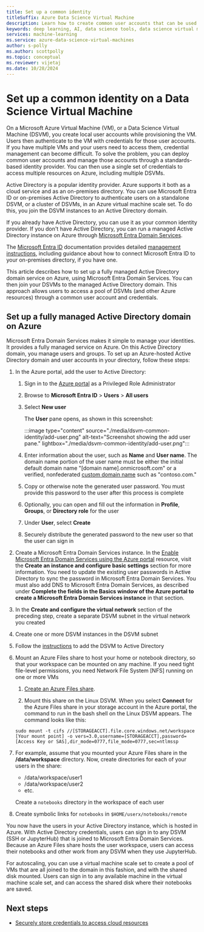 ```yaml
---
title: Set up a common identity
titleSuffix: Azure Data Science Virtual Machine 
description: Learn how to create common user accounts that can be used across multiple Data Science Virtual Machines. You can use Microsoft Entra ID or an on-premises Active Directory to authenticate users to the Data Science Virtual Machine.
keywords: deep learning, AI, data science tools, data science virtual machine, geospatial analytics, team data science process
services: machine-learning
ms.service: azure-data-science-virtual-machines
author: s-polly
ms.author: scottpolly
ms.topic: conceptual
ms.reviewer: vijetaj
ms.date: 10/28/2024
---
```


# Set up a common identity on a Data Science Virtual Machine

On a Microsoft Azure Virtual Machine (VM), or a Data Science Virtual Machine (DSVM), you create local user accounts while provisioning the VM. Users then authenticate to the VM with credentials for those user accounts. If you have multiple VMs and your users need to access them, credential management can become difficult. To solve the problem, you can deploy common user accounts and manage those accounts through a standards-based identity provider. You can then use a single set of credentials to access multiple resources on Azure, including multiple DSVMs.

Active Directory is a popular identity provider. Azure supports it both as a cloud service and as an on-premises directory. You can use Microsoft Entra ID or on-premises Active Directory to authenticate users on a standalone DSVM, or a cluster of DSVMs, in an Azure virtual machine scale set. To do this, you join the DSVM instances to an Active Directory domain.

If you already have Active Directory, you can use it as your common identity provider. If you don't have Active Directory, you can run a managed Active Directory instance on Azure through [Microsoft Entra Domain Services](/azure/active-directory-domain-services/).

The [Microsoft Entra ID](/azure/active-directory/) documentation provides detailed [management instructions](/azure/active-directory/hybrid/whatis-hybrid-identity), including guidance about how to connect Microsoft Entra ID to your on-premises directory, if you have one.

This article describes how to set up a fully managed Active Directory domain service on Azure, using Microsoft Entra Domain Services. You can then join your DSVMs to the managed Active Directory domain. This approach allows users to access a pool of DSVMs (and other Azure resources) through a common user account and credentials.

## Set up a fully managed Active Directory domain on Azure

Microsoft Entra Domain Services makes it simple to manage your identities. It provides a fully managed service on Azure. On this Active Directory domain, you manage users and groups. To set up an Azure-hosted Active Directory domain and user accounts in your directory, follow these steps:

1. In the Azure portal, add the user to Active Directory:

   1. Sign in to the [Azure portal](https://portal.azure.com) as a Privileged Role Administrator
    
   1. Browse to **Microsoft Entra ID** > **Users** > **All users**
    
   1. Select **New user**
   
        The **User** pane opens, as shown in this screenshot:

        :::image type="content" source="./media/dsvm-common-identity/add-user.png" alt-text="Screenshot showing the add user pane." lightbox="./media/dsvm-common-identity/add-user.png":::
    
   1. Enter information about the user, such as **Name** and **User name**. The domain name portion of the user name must be either the initial default domain name "[domain name].onmicrosoft.com" or a verified, nonfederated [custom domain name](/azure/active-directory/fundamentals/add-custom-domain) such as "contoso.com."
    
   1. Copy or otherwise note the generated user password. You must provide this password to the user after this process is complete
    
   1. Optionally, you can open and fill out the information in **Profile**, **Groups**, or **Directory role** for the user
    
   1. Under **User**, select **Create**
    
   1. Securely distribute the generated password to the new user so that the user can sign in

1. Create a Microsoft Entra Domain Services instance. In the [Enable Microsoft Entra Domain Services using the Azure portal](/azure/active-directory-domain-services/tutorial-create-instance) resource, visit the **Create an instance and configure basic settings** section for more information. You need to update the existing user passwords in Active Directory to sync the password in Microsoft Entra Domain Services. You must also add DNS to Microsoft Entra Domain Services, as described under **Complete the fields in the Basics window of the Azure portal to create a Microsoft Entra Domain Services instance** in that section.

1. In the **Create and configure the virtual network** section of the preceding step, create a separate DSVM subnet in the virtual network you created
1. Create one or more DSVM instances in the DSVM subnet
1. Follow the [instructions](/azure/active-directory-domain-services/join-ubuntu-linux-vm) to add the DSVM to Active Directory
1. Mount an Azure Files share to host your home or notebook directory, so that your workspace can be mounted on any machine. If you need tight file-level permissions, you need Network File System [NFS] running on one or more VMs

   1. [Create an Azure Files share](/azure/storage/files/storage-how-to-create-file-share).
    
   2.  Mount this share on the Linux DSVM. When you select **Connect** for the Azure Files share in your storage account in the Azure portal, the command to run in the bash shell on the Linux DSVM appears. The command looks like this:
   
   ```
   sudo mount -t cifs //[STORAGEACCT].file.core.windows.net/workspace [Your mount point] -o vers=3.0,username=[STORAGEACCT],password=[Access Key or SAS],dir_mode=0777,file_mode=0777,sec=ntlmssp
   ```
1. For example, assume that you mounted your Azure Files share in the **/data/workspace** directory. Now, create directories for each of your users in the share:
    - /data/workspace/user1
    - /data/workspace/user2
    - etc.

   Create a `notebooks` directory in the workspace of each user
1. Create symbolic links for `notebooks` in `$HOME/userx/notebooks/remote`

You now have the users in your Active Directory instance, which is hosted in Azure. With Active Directory credentials, users can sign in to any DSVM (SSH or JupyterHub) that is joined to Microsoft Entra Domain Services. Because an Azure Files share hosts the user workspace, users can access their notebooks and other work from any DSVM when they use JupyterHub.

For autoscaling, you can use a virtual machine scale set to create a pool of VMs that are all joined to the domain in this fashion, and with the shared disk mounted. Users can sign in to any available machine in the virtual machine scale set, and can access the shared disk where their notebooks are saved.

## Next steps

* [Securely store credentials to access cloud resources](dsvm-secure-access-keys.md)
